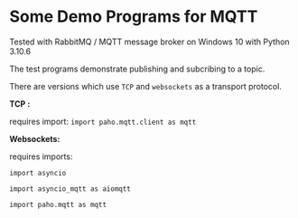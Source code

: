 # Some Demo Programs for MQTT

Tested with RabbitMQ / MQTT message broker on Windows 10 with Python 3.10.6

The test programs demonstrate publishing and subcribing to a topic.

There are versions which use `TCP` and `websockets` as a transport protocol.

**TCP :**

requires import: `import paho.mqtt.client as mqtt`

**Websockets:**

requires imports: 

`import asyncio`

`import asyncio_mqtt as aiomqtt`

`import paho.mqtt as mqtt`
